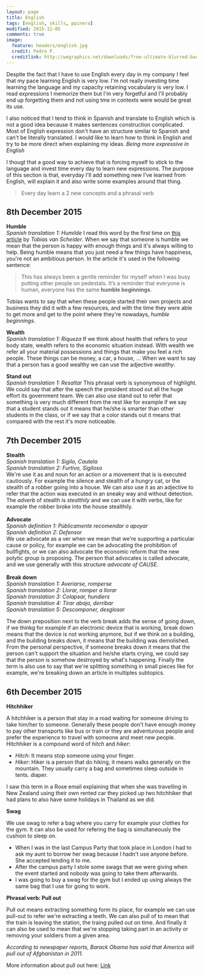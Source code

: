 ```yaml
---
layout: page
title: English
tags: [english, skills, ppinera]
modified: 2015-12-05
comments: true
image:
  feature: headers/english.jpg
  credit: Pedro P.
  creditlink: http://wegraphics.net/downloads/free-ultimate-blurred-background-pack/
---
```


Despite the fact that I have to use English every day in my company I feel that my pace learning English is very low. I'm not really investing time learning the language and my capacity retaining vocabulary is very low. I read expressions I memorize them but I'm very forgetful and I'll probably end up forgetting them and not using tme in contexts were would be great its use.

I also noticed that I tend to think in Spanish and translate to English which is not a good idea because it makes sentences construction complicated. Most of English expression don't have an structure similar to Spanish and can't be literally translated. I would like to learn how to think in English and try to be more direct when explaining my ideas. *Being more expressive in English*

I thougt that a good way to achieve that is forcing myself to stick to the language and invest time every day to learn new expressions. The purpose of this section is that, everyday I'll add something new I've learned from English, will explain it and also write some examples around that thing.

> Every day learn a 2 new concepts and a phrasal verb

## 8th December 2015

**Humble**
<br>
*Spanish translation 1: Humilde*
I read this word by the first time on [this article](https://medium.com/desk-of-van-schneider/the-secret-is-the-beginning-354091434f6d#.229zdtewp) by *Tobias van Scheider*. When we say that someone is humble we mean that the person is happy with enough things and it's always willing to help. Being humble means that you just need a few things have happiness, you're not an ambitious person. In the article it's used in the following sentence:

> This has always been a gentle reminder for myself when I was busy putting other people on pedestals. It’s a reminder that everyone is human, everyone has the same **humble beginnings**.

Tobias wants to say that when these people started their own projects and business they did it with a few resources, and with the time they were able to get more and get to the point where they're nowadays, *humble beginnings*.

**Wealth**
<br>
*Spanish translation 1: Riqueza*
If we think about health that refers to your body state, wealth refers to the economic situation instead. With wealth we refer all your material possessions and things that make you feel a rich people. These things can be money, a car, a house, ... When we want to say that a person has a good wealthy we can use the adjective *wealthy*.

**Stand out**
<br>
*Spanish translation 1: Resaltar*
This phrasal verb is synonymous of highlight. We could say that after the speech the president stood out all the huge effort its government team. We can also use stand out to refer that something is very much different from the rest like for example if we say that a student stands out it means that he/she is smarter than other students in the class, or if we say that a color stands out it means that compared with the rest it's more noticeable.

## 7th December 2015

**Stealth**
<br>
*Spanish translation 1: Sigilo, Cautela*
<br>
*Spanish translation 2: Furtivo, Sigiloso*
<br>
We're use it as and noun for an action or a movement that is is executed cautiously. For example the silence and stealth of a hungry cat, or the stealth of a robber going into a house. We can also use it as an adjective to refer that the action was executed in an sneaky way and without detection. The *adverb* of stealth is *stealthily* and we can use it with verbs, like for example the robber broke into the house stealthily.
<br><br>
**Advocate**
<br>
*Spanish definition 1: Públicamente recomendar o apoyar*
<br>
*Spanish definition 2: Defensor*
<br>
We use advocate as a ver when we mean that we're supporting a particular cause or policy, for example we can be advocating the prohibition of bullfights, or we can also advocate the economic reform that the new polytic group is proposing. The person that advocates is called advocate, and we use generally with this structure *advocate of CAUSE*.
<br><br>
**Break down**
<br>
*Spanish translation 1: Averiarse, romperse*
<br>
*Spanish translation 2: Llorar, romper a llorar*
<br>
*Spanish translation 3: Colapsar, hundiers*
<br>
*Spanish translation 4: Tirar abajo, derribar*
<br>
*Spanish translation 5: Descomponer, desglosar*
<br>

The down preposition next to the verb break adds the sense of going down, if we thinkg for example if an electronic device that is working, break down means that the device is not working anymore, but if we think on a building, and the building breaks down, it means that the building was demolished. From the personal perspective, if someone breaks down it means that the person can't support the situation and he/she starts crying, we could say that the  person is somehow destroyed by what's happening.
Finally the term is also use to say that we're splitting something in small pieces like for example, we're breaking down an article in multiples subtopics.

## 6th December 2015

**Hitchhiker**

A hitchhiker is a person that stay in a road waiting for someone driving to take him/her to someone. Generally these people don't have enough money to pay other transports like bus or train or they are adventurous people and prefer the experience to travel with someone and meet new people. Hitchhiker is a compound word of *hitch* and *hiker*:

- *Hitch*: It means stop someone using your finger.
- *Hiker*: Hiker is a person that do hiking, it means walks generally on the mountain. They usually carry a bag and sometimes sleep outside in tents.
diaper.

I saw this term in a Rose email explaining that when she was travelling in New Zealand using their own rented car they picked up two hitchhiker that had plans to also have some holidays in Thailand as we did.

**Swag**

We use swag to refer a bag where you carry for example your clothes for the gym. It can also be used for refering the bag is simultaneously the cushion to sleep on.

- When I was in the last Campus Party that took place in London I had to ask my aunt to borrow her swag because I hadn't use anyone before. She accepted lending it to me.
- After the campus party I stole some swags that we were giving when the event started and nobody was going to take them afterwards.
- I was going to buy a swag for the gym but I ended up using always the same bag that I use for going to work.

**Phrasal verb: Pull out**

Pull out means extracting something form its place, for example we can use pull-out to refer we're extracting a teeth. We can also pull of to mean that the train is leaving the station, the traing pulled out on time. And finally it can also be used to mean that we're stopping taking part in an activity or removing your soldiers from a given area.

*According to newspaper reports, Barack Obama has said that America will pull out of Afghanistan in 2011.*

More information about pull out here: [Link](http://online-english-lessons.eu/wordpress/2010/01/phrasal-verb-pull-out/)
